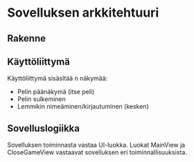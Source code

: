 # Sovelluksen arkkitehtuuri

## Rakenne

## Käyttöliittymä

Käyttöliittymä sisäsltää n näkymää:

- Pelin päänäkymä (itse peli)
- Pelin sulkeminen
- Lemmikin nimeäminen/kirjautuminen (kesken)

## Sovelluslogiikka

Sovelluksen toiminnasta vastaa UI-luokka. Luokat MainView ja CloseGameView vastaavat sovelluksen eri toiminnallisuuksista.
